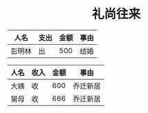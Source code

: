 <h1 align = "center">礼尚往来</h1>

| 人名  | 支出  | 金额  | 事由  |
|-----|-----|-----|-----|
| 彭明林 | 出   | 500 | 结婚  |


| 人名  | 收入  | 金额  | 事由   |
|-----|-----|-----|------|
| 大姨  | 收   | 600 | 乔迁新居 |
| 舅母  | 收   | 666 | 乔迁新居 |

